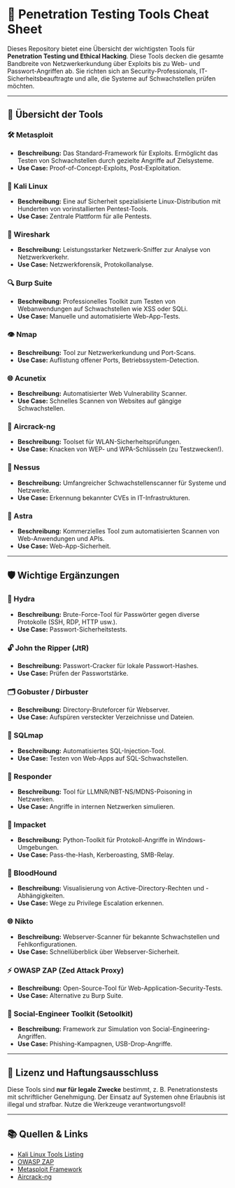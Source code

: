 # 🔐 Penetration Testing Tools Cheat Sheet

Dieses Repository bietet eine Übersicht der wichtigsten Tools für **Penetration Testing und Ethical Hacking**. Diese Tools decken die gesamte Bandbreite von Netzwerkerkundung über Exploits bis zu Web- und Passwort-Angriffen ab. Sie richten sich an Security-Professionals, IT-Sicherheitsbeauftragte und alle, die Systeme auf Schwachstellen prüfen möchten.

---

## 🚀 Übersicht der Tools

### 🛠️ Metasploit
- **Beschreibung:** Das Standard-Framework für Exploits. Ermöglicht das Testen von Schwachstellen durch gezielte Angriffe auf Zielsysteme.
- **Use Case:** Proof-of-Concept-Exploits, Post-Exploitation.

### 🐉 Kali Linux
- **Beschreibung:** Eine auf Sicherheit spezialisierte Linux-Distribution mit Hunderten von vorinstallierten Pentest-Tools.
- **Use Case:** Zentrale Plattform für alle Pentests.

### 📡 Wireshark
- **Beschreibung:** Leistungsstarker Netzwerk-Sniffer zur Analyse von Netzwerkverkehr.
- **Use Case:** Netzwerkforensik, Protokollanalyse.

### 🔍 Burp Suite
- **Beschreibung:** Professionelles Toolkit zum Testen von Webanwendungen auf Schwachstellen wie XSS oder SQLi.
- **Use Case:** Manuelle und automatisierte Web-App-Tests.

### 👁️ Nmap
- **Beschreibung:** Tool zur Netzwerkerkundung und Port-Scans.
- **Use Case:** Auflistung offener Ports, Betriebssystem-Detection.

### 🌐 Acunetix
- **Beschreibung:** Automatisierter Web Vulnerability Scanner.
- **Use Case:** Schnelles Scannen von Websites auf gängige Schwachstellen.

### 📶 Aircrack-ng
- **Beschreibung:** Toolset für WLAN-Sicherheitsprüfungen.
- **Use Case:** Knacken von WEP- und WPA-Schlüsseln (zu Testzwecken!).

### 🔷 Nessus
- **Beschreibung:** Umfangreicher Schwachstellenscanner für Systeme und Netzwerke.
- **Use Case:** Erkennung bekannter CVEs in IT-Infrastrukturen.

### 🔺 Astra
- **Beschreibung:** Kommerzielles Tool zum automatisierten Scannen von Web-Anwendungen und APIs.
- **Use Case:** Web-App-Sicherheit.

---

## 🛡️ Wichtige Ergänzungen

### 🔑 Hydra
- **Beschreibung:** Brute-Force-Tool für Passwörter gegen diverse Protokolle (SSH, RDP, HTTP usw.).
- **Use Case:** Passwort-Sicherheitstests.

### 🔓 John the Ripper (JtR)
- **Beschreibung:** Passwort-Cracker für lokale Passwort-Hashes.
- **Use Case:** Prüfen der Passwortstärke.

### 🗂️ Gobuster / Dirbuster
- **Beschreibung:** Directory-Bruteforcer für Webserver.
- **Use Case:** Aufspüren versteckter Verzeichnisse und Dateien.

### 🐍 SQLmap
- **Beschreibung:** Automatisiertes SQL-Injection-Tool.
- **Use Case:** Testen von Web-Apps auf SQL-Schwachstellen.

### 🧲 Responder
- **Beschreibung:** Tool für LLMNR/NBT-NS/MDNS-Poisoning in Netzwerken.
- **Use Case:** Angriffe in internen Netzwerken simulieren.

### 🧰 Impacket
- **Beschreibung:** Python-Toolkit für Protokoll-Angriffe in Windows-Umgebungen.
- **Use Case:** Pass-the-Hash, Kerberoasting, SMB-Relay.

### 🔎 BloodHound
- **Beschreibung:** Visualisierung von Active-Directory-Rechten und -Abhängigkeiten.
- **Use Case:** Wege zu Privilege Escalation erkennen.

### 🌐 Nikto
- **Beschreibung:** Webserver-Scanner für bekannte Schwachstellen und Fehlkonfigurationen.
- **Use Case:** Schnellüberblick über Webserver-Sicherheit.

### ⚡ OWASP ZAP (Zed Attack Proxy)
- **Beschreibung:** Open-Source-Tool für Web-Application-Security-Tests.
- **Use Case:** Alternative zu Burp Suite.

### 🎯 Social-Engineer Toolkit (Setoolkit)
- **Beschreibung:** Framework zur Simulation von Social-Engineering-Angriffen.
- **Use Case:** Phishing-Kampagnen, USB-Drop-Angriffe.

---

## 📝 Lizenz und Haftungsausschluss
Diese Tools sind **nur für legale Zwecke** bestimmt, z. B. Penetrationstests mit schriftlicher Genehmigung. Der Einsatz auf Systemen ohne Erlaubnis ist illegal und strafbar. Nutze die Werkzeuge verantwortungsvoll!

---

## 📚 Quellen & Links
- [Kali Linux Tools Listing](https://tools.kali.org/)
- [OWASP ZAP](https://owasp.org/www-project-zap/)
- [Metasploit Framework](https://www.metasploit.com/)
- [Aircrack-ng](https://www.aircrack-ng.org/)
